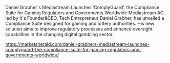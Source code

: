 Daniel Grabher´s Mediastream Launches ‘ComplyGuard’, the Compliance Suite for Gaming Regulators and Governments Worldwide
Mediastream AG, led by it´s Founder&CEO, Tech Entrepreneur Daniel Grabher, has unveiled a Compliance Suite designed for gaming and lottery authorities. His new solution aims to improve regulatory processes and enhance oversight capabilities in the changing digital gambling sector.

https://marketsherald.com/daniel-grabhers-mediastream-launches-complyguard-the-compliance-suite-for-gaming-regulators-and-governments-worldwide/